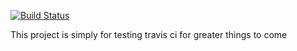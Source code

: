 [![Build Status](https://travis-ci.org/codecell/travis-ci.svg?branch=master)](https://travis-ci.org/codecell/travis-ci)

This project is simply for testing travis ci for greater things to come

